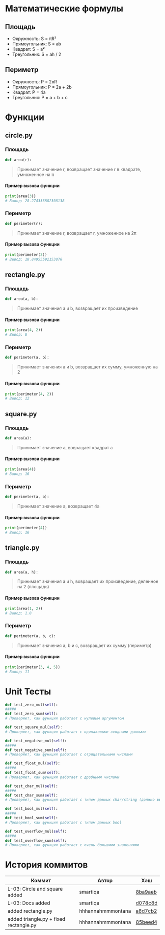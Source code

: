 # Математические формулы
## Площадь
- Окружность: S = πR²
- Прямоугольник: S = ab
- Квадрат: S = a²
- Треугольник: S = ah / 2

## Периметр
- Окружность: P = 2πR
- Прямоугольник: P = 2a + 2b
- Квадрат: P = 4a
- Треугольник: P = a + b + c

# Функции
## circle.py
### Площадь
```python
def area(r):
```
> Принимает значение r, возвращает значение r в квадрате, умноженное на π

#### Пример вызова функции
```python
print(area(3))
# Вывод: 28.274333882308138
```
### Периметр
```python
def perimeter(r):
```
> Принимает значение r, возвращает r, умноженное на 2π

#### Пример вызова функции
```python
print(perimeter(3))
# Вывод: 18.84955592153876
```

## rectangle.py
### Площадь
```python
def area(a, b):
```
> Принимает значения a и b, возвращает их произведение

#### Пример вызова функции
```python
print(area(4, 2))
# Вывод: 8
```

### Периметр
```python
def perimeter(a, b):
```
> Принимает значения a и b, возвращает их сумму, умноженную на 2

#### Пример вызова функции
```python
print(perimeter(4, 2))
# Вывод: 12
```

## square.py
### Площадь
```python
def area(a):
```
> Принимает значение a, вовращает квадрат a

#### Пример вызова функции
```python
print(area(4))
# Вывод: 16
```

### Периметр
```python
def perimeter(a, b):
```
> Принимает значение a, возвращает 4a

#### Пример вызова функции
```python
print(perimeter(4))
# Вывод: 16
```

## triangle.py
### Площадь
```python
def area(a, h):
```
> Принимает значения a и h, вовращает их произведение, деленное на 2 (площадь)

#### Пример вызова функции
```python
print(area(1, 2))
# Вывод: 1.0
```

### Периметр
```python
def perimeter(a, b, c):
```
> Принимает значения a, b и c, возвращает их сумму (периметр)

#### Пример вызова функции
```python
print(perimeter(3, 4, 5))
# Вывод: 11
```

# Unit Тесты
```python
def test_zero_mul(self):
#####
def test_zero_sum(self):
# Проверяет, как функция работает с нулевым аргументом

def test_square_mul(self):
# Проверяет, как функция работает с одинаковыми входными данными

def test_negative_mul(self):
#####
def test_negative_sum(self):
# Проверяет, как функция работает с отрицательными числами

def test_float_mul(self):
#####
def test_float_sum(self):
# Проверяет, как функция работает с дробными числами

def test_char_mul(self):
#####
def test_char_sum(self):
# Проверяет, как функция работает с типом данных char/string (должно вывести ошибку)

def test_bool_mul(self):
#####
def test_bool_sum(self):
# Проверяет, как функция работает с типом данных bool

def test_overflow_mul(self):
#####
def test_overflow_sum(self):
# Проверяет, как функция работает с очень большими значениями

```

# История коммитов
| Коммит | Автор | Хэш |
| --- | --- | --- |
| L-03: Circle and square added | smartiqa | [8ba9aeb](https://github.com/hhhannahmmmontana/geometric_lib/commit/8ba9aeb3cea847b63a91ac378a2a6db758682460) |
| L-03: Docs added | smartiqa | [d078c8d](https://github.com/hhhannahmmmontana/geometric_lib/commit/d078c8d9ee6155f3cb0e577d28d337b791de28e2) |
| added rectangle.py | hhhannahmmmontana | [a8d7cb2](https://github.com/hhhannahmmmontana/geometric_lib/commit/a8d7cb25d5820c435447b411d96e4354e53fd8de) |
| added triangle.py + fixed rectangle.py | hhhannahmmmontana | [85beed4](https://github.com/hhhannahmmmontana/geometric_lib/commit/85beed4e687fcf35a76ea4f9678cab538cb5a330) |
